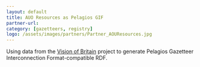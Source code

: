 ```yaml
---
layout: default
title: AUO Resources as Pelagios GIF
partner-url: 
category: [gazetteers, registry]
logo: /assets/images/partners/Partner_AOUResources.jpg
---
```


Using data from the <a href="http://www.visionofbritain.org.uk">Vision of Britain</a> project to generate Pelagios Gazetteer Interconnection Format-compatible RDF.  
